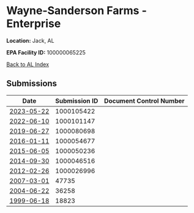 # Wayne-Sanderson Farms - Enterprise

**Location:** Jack, AL

**EPA Facility ID:** 100000065225

[Back to AL Index](../../index.md)

## Submissions

| Date | Submission ID | Document Control Number |
|------|--------------|-------------------------|
| [2023-05-22](submissions/1000105422.md) | 1000105422 |  |
| [2022-06-10](submissions/1000101147.md) | 1000101147 |  |
| [2019-06-27](submissions/1000080698.md) | 1000080698 |  |
| [2016-01-11](submissions/1000054677.md) | 1000054677 |  |
| [2015-06-05](submissions/1000050236.md) | 1000050236 |  |
| [2014-09-30](submissions/1000046516.md) | 1000046516 |  |
| [2012-02-26](submissions/1000026996.md) | 1000026996 |  |
| [2007-03-01](submissions/47735.md) | 47735 |  |
| [2004-06-22](submissions/36258.md) | 36258 |  |
| [1999-06-18](submissions/18823.md) | 18823 |  |
